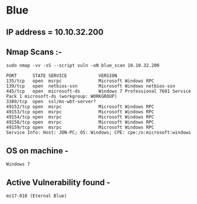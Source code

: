 # Blue

## IP address = 10.10.32.200

## Nmap Scans :- 

```
sudo nmap -vv -sS --script vuln -oN blue_scan 10.10.32.200
```
```
PORT      STATE SERVICE            VERSION
135/tcp   open  msrpc              Microsoft Windows RPC
139/tcp   open  netbios-ssn        Microsoft Windows netbios-ssn
445/tcp   open  microsoft-ds       Windows 7 Professional 7601 Service Pack 1 microsoft-ds (workgroup: WORKGROUP)
3389/tcp  open  ssl/ms-wbt-server?
49152/tcp open  msrpc              Microsoft Windows RPC
49153/tcp open  msrpc              Microsoft Windows RPC
49154/tcp open  msrpc              Microsoft Windows RPC
49158/tcp open  msrpc              Microsoft Windows RPC
49159/tcp open  msrpc              Microsoft Windows RPC
Service Info: Host: JON-PC; OS: Windows; CPE: cpe:/o:microsoft:windows
```

## OS on machine - 

``` Windows 7 ```

## Active Vulnerability found -

```
ms17-010 (Eternal Blue)
```
